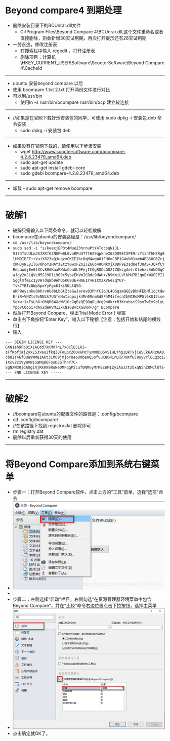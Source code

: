 
# Beyond compare4 到期处理
* 删除安装目录下的BCUnrar.dll文件
	- C:\Program Files\Beyond Compare 4\BCUnrar.dll,这个文件重命名或者直接删除，则会新增30天试用期，再次打开提示还有28天试用期
* 一劳永逸，修改注册表
	- 在搜索栏中输入 regedit ，打开注册表
	- 删除项目：计算机\HKEY_CURRENT_USER\Software\ScooterSoftware\Beyond Compare 4\CacheId
***

- ubuntu 安装beyond compare 以后
- 使用  bcompare 1.txt 2.txt 打开两份文件进行对比
- 可以到/usr/bin 
	- 使用ln -s /usr/bin/bcompare 	/usr/bin/bcp 建立软连接
	
***
*  //如果是在官网下载好乐安装包的同学，可使用 sudo dpkg -i 安装包.deb 命令安装
	- sudo dpkg -i 安装包.deb

***
* 如果没有在官网下载的，请使用以下步骤安装
	- wget http://www.scootersoftware.com/bcompare-4.2.8.23479_amd64.deb
	- sudo apt-get update
	- sudo apt-get install gdebi-core
	- sudo gdebi bcompare-4.2.8.23479_amd64.deb
***
* 卸载
		- sudo apt-get remove bcompare
***

# 破解1
- 破解只需输入以下两条命令，就可以轻松破解
- bcompare在ubuntu的安装路径是：/usr/lib/beyondcompare/
-  `cd /usr/lib/beyondcompare/`
- ```sudo sed -i "s/keexjEP3t4Mue23hrnuPtY4TdcsqNiJL-5174TsUdLmJSIXKfG2NGPwBL6vnRPddT7tH29qpkneX63DO9ECSPE9rzY1zhThHERg8lHM9IBFT+rVuiY823aQJuqzxCKIE1bcDqM4wgW01FH6oCBP1G4ub01xmb4BGSUG6ZrjxWHJyNLyIlGvOhoY2HAYzEtzYGwxFZn2JZ66o4RONkXjX0DF9EzsdUef3UAS+JQ+fCYReLawdjEe6tXCv88GKaaPKWxCeaUL9PejICQgRQOLGOZtZQkLgAelrOtehxz5ANOOqCaJgy2mJLQVLM5SJ9Dli909c5ybvEhVmIC0dc9dWH+/N9KmiLVlKMU7RJqnE+WXEEPI1SgglmfmLc1yVH7dqBb9ehOoKG9UE+HAE1YvH1XX2XVGeEqYUY-Tsk7YBTz0WpSpoYyPgx6Iki5KLtQ5G-aKP9eysnkuOAkrvHU8bLbGtZteGwJarev03PhfCioJL4OSqsmQGEvDbHFEbNl1qJtdwEriR+VNZts9vNNLk7UGfeNwIiqpxjk4Mn09nmSd8FhM4ifvcaIbNCRoMPGl6KU12iseSe+w+1kFsLhX+OhQM8WXcWV10cGqBzQE9OqOLUcg9n0krrR3KrohstS9smTwEx9olyLYppvC0p5i7dAx2deWvM1ZxKNs0BvcXGukR+/g" BCompare ```
- 然后打开Beyond Conpare，弹出Trial Mode Error！弹窗
- 单击右下角按钮“Enter Key”，输入以下秘钥【注意：包括开始和结尾的横线行】
- 输入
```
--- BEGIN LICENSE KEY ---
GXN1eh9FbDiX1ACdd7XKMV7hL7x0ClBJLUJ-zFfKofjaj2yxE53xauIfkqZ8FoLpcZ0Ux6McTyNmODDSvSIHLYhg1QkTxjCeSCk6ARz0ABJcnUmd3dZYJNWFyJun14rmGByRnVPL49QH+Rs0kjRGKCB-cb8IT4Gf0Ue9WMQ1A6t31MO9jmjoYUeoUmbeAQSofvuK8GN1rLRv7WXfUJ0uyvYlGLqzq1ZoJAJDyo0Kdr4ThF-IXcv2cxVyWVW1SaMq8GFosDEGThnY7C-SgNXW30jqAOgiRjKKRX9RuNeDMFqgP2cuf0NMvyMrMScnM1ZyiAaJJtzbxqN5hZOMClUTE+++
--- END LICENSE KEY -----
```

***
# 破解2
 - //bcompare在ubuntu的配置文件的路径是：.config/bcompare
- cd .config/bcompare/
- //在该路径下找到 registry.dat 删除即可
- rm registry.dat
- 删除以后重新获得30天的使用

***
# 将Beyond Compare添加到系统右键菜单

- 步骤一：打开Beyond Compare软件，点击上方的“工具”菜单，选择“选项”命令
- ![521edfed708866ab430ae68b8e26fdfb.png](../../../_resources/521edfed708866ab430ae68b8e26fdfb-1.png)
- 
- 步骤二：左侧选择“启动”栏目，右侧勾选“在资源管理器环境菜单中包含Beyond Compare”，并在“比较”命令右边位置点击下拉按钮，选择主菜单
- ![7035834f450d8a8f1286f171e16e1322.png](../../../_resources/7035834f450d8a8f1286f171e16e1322-1.png)
- 点击确定就OK了。